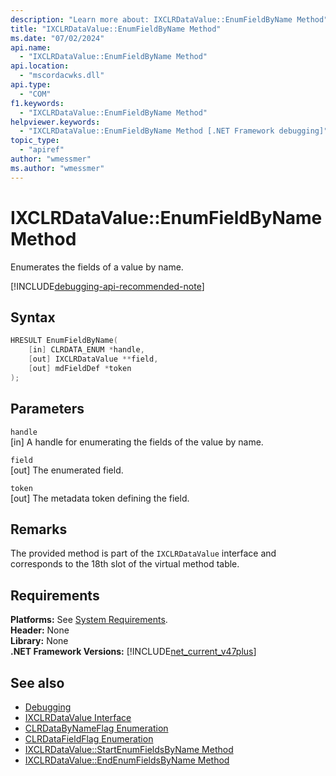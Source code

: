 ```yaml
---
description: "Learn more about: IXCLRDataValue::EnumFieldByName Method"
title: "IXCLRDataValue::EnumFieldByName Method"
ms.date: "07/02/2024"
api.name:
  - "IXCLRDataValue::EnumFieldByName Method"
api.location:
  - "mscordacwks.dll"
api.type:
  - "COM"
f1.keywords:
  - "IXCLRDataValue::EnumFieldByName Method"
helpviewer.keywords:
  - "IXCLRDataValue::EnumFieldByName Method [.NET Framework debugging]"
topic_type:
  - "apiref"
author: "wmessmer"
ms.author: "wmessmer"
---
```

# IXCLRDataValue::EnumFieldByName Method

Enumerates the fields of a value by name.

[!INCLUDE[debugging-api-recommended-note](../../../../includes/debugging-api-recommended-note.md)]

## Syntax

```cpp
HRESULT EnumFieldByName(
    [in] CLRDATA_ENUM *handle,
    [out] IXCLRDataValue **field,
    [out] mdFieldDef *token
);
```

## Parameters

`handle`\
[in] A handle for enumerating the fields of the value by name.

`field`\
[out] The enumerated field.

`token`\
[out] The metadata token defining the field.

## Remarks

The provided method is part of the `IXCLRDataValue` interface and corresponds to the 18th slot of the virtual method table.

## Requirements

**Platforms:** See [System Requirements](../../get-started/system-requirements.md).  
**Header:** None  
**Library:** None  
**.NET Framework Versions:** [!INCLUDE[net_current_v47plus](../../../../includes/net-current-v47plus.md)]  

## See also

- [Debugging](index.md)
- [IXCLRDataValue Interface](ixclrdatavalue-interface.md)
- [CLRDataByNameFlag Enumeration](clrdatabynameflag-enumeration.md)
- [CLRDataFieldFlag Enumeration](clrdatafieldflag-enumeration.md)
- [IXCLRDataValue::StartEnumFieldsByName Method](ixclrdatavalue-startenumfieldsbyname-method.md)
- [IXCLRDataValue::EndEnumFieldsByName Method](ixclrdatavalue-endenumfieldsbyname-method.md)